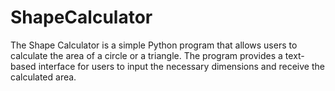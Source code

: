 # ShapeCalculator
The Shape Calculator is a simple Python program that allows users to calculate the area of a circle or a triangle. The program provides a text-based interface for users to input the necessary dimensions and receive the calculated area.
